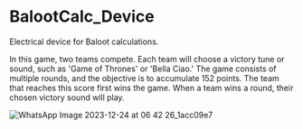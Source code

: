 # BalootCalc_Device
Electrical device for Baloot calculations.


In this game, two teams compete. Each team will choose a victory tune or sound, such as 'Game of Thrones' or 'Bella Ciao.' The game consists of multiple rounds, and the objective is to accumulate 152 points. The team that reaches this score first wins the game. When a team wins a round, their chosen victory sound will play.

![WhatsApp Image 2023-12-24 at 06 42 26_1acc09e7](https://github.com/alkaff79/BalootCalc_Device/assets/130121869/29b29579-e836-4446-9168-0bc992d1ce15)


